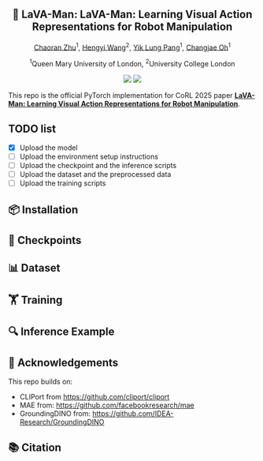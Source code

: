 <div align="center">
<h2><center> 🌋 LaVA-Man: LaVA-Man: Learning Visual Action Representations for Robot Manipulation</h2>

[Chaoran Zhu](https://noone65536.github.io/)<sup>1</sup>, [Hengyi Wang](https://hengyiwang.github.io/)<sup>2</sup>,   [Yik Lung Pang](https://yiklungpang.github.io/)<sup>1</sup>, [Changjae Oh](https://eecs.qmul.ac.uk/~coh/)<sup>1</sup>

 <sup>1</sup>Queen Mary University of London, <sup>2</sup>University College London


<a href='https://www.arxiv.org/abs/2508.19391'><img src='https://img.shields.io/badge/ArXiv-2412.14803-red'></a> 
<a href='https://qm-ipalab.github.io/LaVA-Man/'><img src='https://img.shields.io/badge/Project-Page-Blue'></a> 

</div>


This repo is the official PyTorch implementation for CoRL 2025 paper [**LaVA-Man: Learning Visual Action Representations for Robot Manipulation**](arxiv.org/abs/2508.19391).


## TODO list
- [x] Upload the model
- [ ] Upload the environment setup instructions
- [ ] Upload the checkpoint and the inference scripts
- [ ] Upload the dataset and the preprocessed data
- [ ] Upload the training scripts

## 📦 Installation

## 💾 Checkpoints

## 📊 Dataset

## 🏋️ Training

## 🔍 Inference Example

## 🙏 Acknowledgements
This repo builds on:
- CLIPort from https://github.com/cliport/cliport
- MAE from: https://github.com/facebookresearch/mae
- GroundingDINO from: https://github.com/IDEA-Research/GroundingDINO

## 📚 Citation